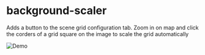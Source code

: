 # background-scaler
Adds a button to the scene grid configuration tab. Zoom in on map and click the corders of a grid square on the image to scale the grid automatically

![Demo](https://github.com/xaukael/background-scaler/blob/6063ca7030d97a51953e1ca79d76724cc9346331/Background-Scaler.gif)
